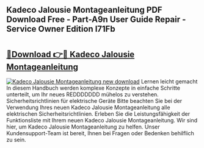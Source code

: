 ## Kadeco Jalousie Montageanleitung PDF Download Free - Part-A9n User Guide Repair - Service Owner Edition l71Fb

# <h2><a href="http://df6v1s.blite.top/?on=Kadeco+Jalousie+Montageanleitung">🔗Download 👉🔴 Kadeco Jalousie Montageanleitung</a></h2>

[![Kadeco Jalousie Montageanleitung new download](https://i.imgur.com/lujVjoI.png)](http://df6v1s.blite.top/?on=Kadeco+Jalousie+Montageanleitung)
Lernen leicht gemacht In diesem Handbuch werden komplexe Konzepte in einfache Schritte unterteilt, um Ihr neues REDDDDDDD mühelos zu verstehen. Sicherheitsrichtlinien für elektrische Geräte Bitte beachten Sie bei der Verwendung Ihres neuen Kadeco Jalousie Montageanleitung alle elektrischen Sicherheitsrichtlinien. Erleben Sie die Leistungsfähigkeit der Funktionsliste mit Ihrem neuen Kadeco Jalousie Montageanleitung. Wir sind hier, um Kadeco Jalousie Montageanleitung zu helfen. Unser Kundensupport-Team ist bereit, Ihnen bei Fragen oder Bedenken behilflich zu sein.
